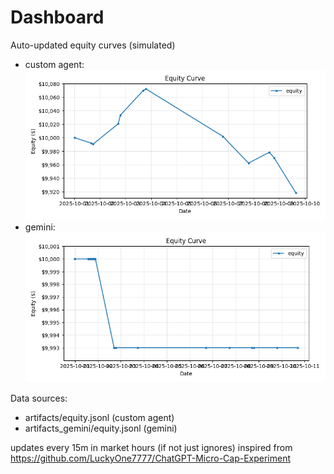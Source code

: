 # Dashboard

Auto-updated equity curves (simulated)

- custom agent: ![Equity Curve](artifacts/equity.png?v=00f5d68)
- gemini: ![Equity Curve (Gemini)](artifacts_gemini/equity.png?v=00f5d68)

Data sources:
- artifacts/equity.jsonl (custom agent)
- artifacts_gemini/equity.jsonl (gemini)

updates every 15m in market hours (if not just ignores)
inspired from https://github.com/LuckyOne7777/ChatGPT-Micro-Cap-Experiment